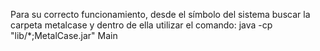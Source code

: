 Para su correcto funcionamiento, desde el símbolo del sistema buscar la carpeta metalcase y dentro de ella utilizar el comando: java -cp "lib/*;MetalCase.jar" Main
